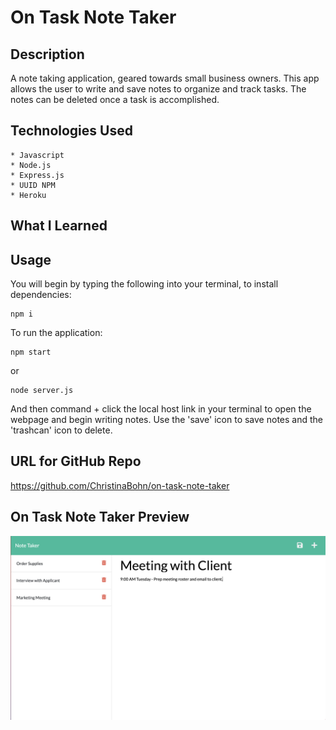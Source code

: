 # On Task Note Taker

## Description
A note taking application, geared towards small business owners. This app allows the user to write and save notes to organize and track tasks. The notes can be deleted once a task is accomplished.



## Technologies Used

    * Javascript
    * Node.js
    * Express.js
    * UUID NPM
    * Heroku


## What I Learned



## Usage

You will begin by typing the following into your terminal, to install dependencies:

```
npm i
```
To run the application:

```
npm start
```
or 
```
node server.js
```
And then command + click the local host link in your terminal to open the webpage and begin writing notes. Use the 'save' icon to save notes and the 'trashcan' icon to delete.

## URL for GitHub Repo

https://github.com/ChristinaBohn/on-task-note-taker

## On Task Note Taker Preview

![On Task Note Taker preview](images/note-taker-preview.png)


